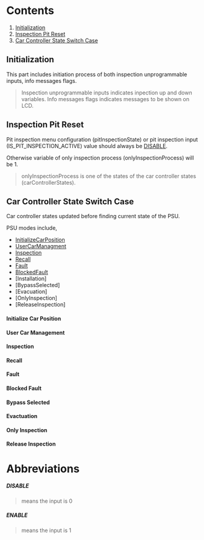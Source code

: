 # Contents

 1. [Initialization](#initialization)
 2. [Inspection Pit Reset](#inspection-pit-reset)
 3. [Car Controller State Switch Case](#car-controller-state-switch-case)
 
## Initialization
This part includes initiation process of both inspection unprogrammable inputs, info messages flags.
>Inspection unprogrammable inputs indicates inpection up and down variables.
>Info messages flags indicates messages to be shown on LCD.

## Inspection Pit Reset
Pit inspection menu configuration (pitInspectionState) or pit inspection input (IS_PIT_INSPECTION_ACTIVE) value should always be [DISABLE](#disable).

Otherwise variable of only inspection process (onlyInspectionProcess) will be 1.

>onlyInspectionProcess is one of the states of the car controller states (carControllerStates).

## Car Controller State Switch Case

Car controller states updated before finding current state of the PSU.

PSU modes include,
 - [InitializeCarPosition](#initialize-car-position)
 - [UserCarManagment](#user-car-management)
 - [Inspection](#inspection)
 - [Recall](#recall)
 - [Fault](#fault)
 - [BlockedFault](#blocked-fault)
 - [Installation]
 - [BypassSelected]
 - [Evacuation]
 - [OnlyInspection]
 - [ReleaseInspection]

#### Initialize Car Position
#### User Car Management
#### Inspection
#### Recall
#### Fault
#### Blocked Fault
#### Bypass Selected
#### Evactuation
#### Only Inspection
#### Release Inspection

# Abbreviations

 ##### **DISABLE** 
 > means the input is 0
 ##### **ENABLE**
 > means the input is 1

